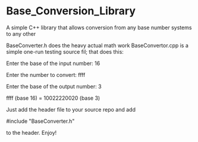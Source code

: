 # Base_Conversion_Library
A simple C++ library that allows conversion from any base number systems to any other

BaseConverter.h does the heavy actual math work
BaseConvertor.cpp is a simple one-run testing source fil; that does this:

Enter the base of the input number: 16

Enter the number to convert: ffff

Enter the base of the output number: 3

ffff (base 16) = 10022220020 (base 3)

Just add the header file to your source repo and add 

#include "BaseConverter.h"

to the header. Enjoy!
